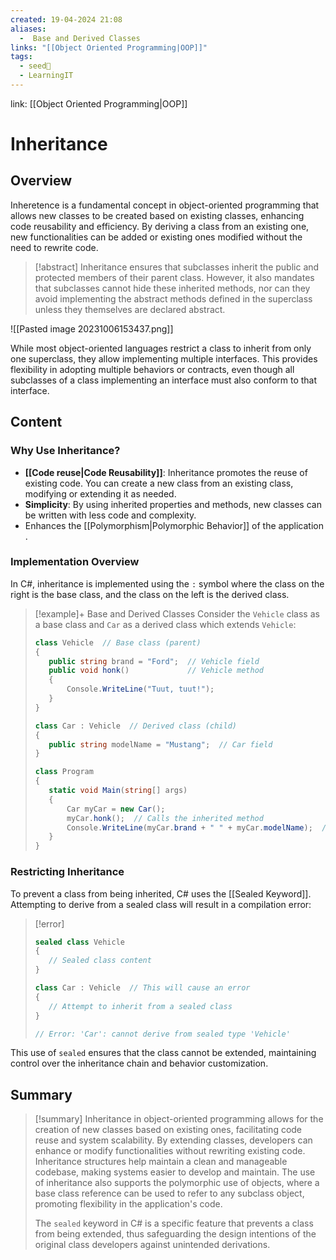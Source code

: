 ```yaml
---
created: 19-04-2024 21:08
aliases:
  -  Base and Derived Classes
links: "[[Object Oriented Programming|OOP]]"
tags:
  - seed🌱
  - LearningIT
---
```

link: [[Object Oriented Programming|OOP]]

# Inheritance

## Overview

Inheretence is a fundamental concept in object-oriented programming that allows new classes to be created based on existing classes, enhancing code reusability and efficiency. By deriving a class from an existing one, new functionalities can be added or existing ones modified without the need to rewrite code.

>[!abstract] 
>Inheritance ensures that subclasses inherit the public and protected members of their parent class. However, it also mandates that subclasses cannot hide these inherited methods, nor can they avoid implementing the abstract methods defined in the superclass unless they themselves are declared abstract.

![[Pasted image 20231006153437.png]]

While most object-oriented languages restrict a class to inherit from only one superclass, they allow implementing multiple interfaces. This provides flexibility in adopting multiple behaviors or contracts, even though all subclasses of a class implementing an interface must also conform to that interface.

## Content

### Why Use Inheritance?

- **[[Code reuse|Code Reusability]]**: Inheritance promotes the reuse of existing code. You can create a new class from an existing class, modifying or extending it as needed.
- **Simplicity**: By using inherited properties and methods, new classes can be written with less code and complexity.
- Enhances the [[Polymorphism|Polymorphic Behavior]]  of the application .

### Implementation Overview

In C#, inheritance is implemented using the `:` symbol where the class on the right is the base class, and the class on the left is the derived class.


> [!example]+ Base and Derived Classes
> Consider the `Vehicle` class as a base class and `Car` as a derived class which extends `Vehicle`:
>``` csharp
>class Vehicle  // Base class (parent)
>{
>    public string brand = "Ford";  // Vehicle field
>    public void honk()             // Vehicle method
>    {
>        Console.WriteLine("Tuut, tuut!");
>    }
>}
>
>class Car : Vehicle  // Derived class (child)
>{
>    public string modelName = "Mustang";  // Car field
>}
>
>class Program
>{
>    static void Main(string[] args)
>    {
>        Car myCar = new Car();
>        myCar.honk();  // Calls the inherited method
>        Console.WriteLine(myCar.brand + " " + myCar.modelName);  // Accesses inherited field and own field
>    }
>}
>
>```

### Restricting Inheritance

To prevent a class from being inherited, C# uses the [[Sealed Keyword]]. Attempting to derive from a sealed class will result in a compilation error:


> [!error] 
>``` csharp
>sealed class Vehicle 
>{
>    // Sealed class content
>}
>
>class Car : Vehicle  // This will cause an error
>{
>    // Attempt to inherit from a sealed class
>}
>
>// Error: 'Car': cannot derive from sealed type 'Vehicle'
>
>```

This use of `sealed` ensures that the class cannot be extended, maintaining control over the inheritance chain and behavior customization.

## Summary

>[!summary]
>Inheritance in object-oriented programming allows for the creation of new classes based on existing ones, facilitating code reuse and system scalability. By extending classes, developers can enhance or modify functionalities without rewriting existing code. Inheritance structures help maintain a clean and manageable codebase, making systems easier to develop and maintain. The use of inheritance also supports the polymorphic use of objects, where a base class reference can be used to refer to any subclass object, promoting flexibility in the application's code.
>
>The `sealed` keyword in C# is a specific feature that prevents a class from being extended, thus safeguarding the design intentions of the original class developers against unintended derivations.

